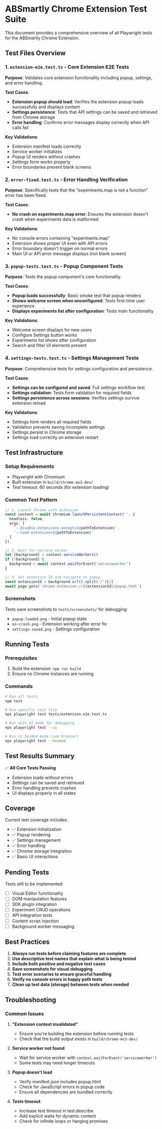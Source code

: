 # ABSmartly Chrome Extension Test Suite

This document provides a comprehensive overview of all Playwright tests for the ABSmartly Chrome Extension.

## Test Files Overview

### 1. `extension-e2e.test.ts` - Core Extension E2E Tests

**Purpose**: Validates core extension functionality including popup, settings, and error handling.

**Test Cases**:
- **Extension popup should load**: Verifies the extension popup loads successfully and displays content
- **Settings persistence**: Tests that API settings can be saved and retrieved from Chrome storage
- **Error handling**: Confirms error messages display correctly when API calls fail

**Key Validations**:
- Extension manifest loads correctly
- Service worker initializes
- Popup UI renders without crashes
- Settings form works properly
- Error boundaries prevent blank screens

### 2. `error-fixed.test.ts` - Error Handling Verification

**Purpose**: Specifically tests that the "experiments.map is not a function" error has been fixed.

**Test Cases**:
- **No crash on experiments.map error**: Ensures the extension doesn't crash when experiments data is malformed

**Key Validations**:
- No console errors containing "experiments.map"
- Extension shows proper UI even with API errors
- Error boundary doesn't trigger on normal errors
- Main UI or API error message displays (not blank screen)

### 3. `popup-tests.test.ts` - Popup Component Tests

**Purpose**: Tests the popup component's core functionality.

**Test Cases**:
- **Popup loads successfully**: Basic smoke test that popup renders
- **Shows welcome screen when unconfigured**: Tests first-time user experience
- **Displays experiments list after configuration**: Tests main functionality

**Key Validations**:
- Welcome screen displays for new users
- Configure Settings button works
- Experiments list shows after configuration
- Search and filter UI elements present

### 4. `settings-tests.test.ts` - Settings Management Tests

**Purpose**: Comprehensive tests for settings configuration and persistence.

**Test Cases**:
- **Settings can be configured and saved**: Full settings workflow test
- **Settings validation**: Tests form validation for required fields
- **Settings persistence across sessions**: Verifies settings survive extension reload

**Key Validations**:
- Settings form renders all required fields
- Validation prevents saving incomplete settings
- Settings persist in Chrome storage
- Settings load correctly on extension restart

## Test Infrastructure

### Setup Requirements
- Playwright with Chromium
- Built extension in `build/chrome-mv3-dev/`
- Test timeout: 60 seconds (for extension loading)

### Common Test Pattern
```typescript
// 1. Launch Chrome with extension
const context = await chromium.launchPersistentContext('', {
  headless: false,
  args: [
    `--disable-extensions-except=${pathToExtension}`,
    `--load-extension=${pathToExtension}`
  ]
})

// 2. Wait for service worker
let [background] = context.serviceWorkers()
if (!background) {
  background = await context.waitForEvent('serviceworker')
}

// 3. Get extension ID and navigate to popup
const extensionId = background.url().split('/')[2]
await page.goto(`chrome-extension://${extensionId}/popup.html`)
```

### Screenshots
Tests save screenshots to `tests/screenshots/` for debugging:
- `popup-loaded.png` - Initial popup state
- `no-crash.png` - Extension working after error fix
- `settings-saved.png` - Settings configuration

## Running Tests

### Prerequisites
1. Build the extension: `npm run build`
2. Ensure no Chrome instances are running

### Commands
```bash
# Run all tests
npm test

# Run specific test file
npx playwright test tests/extension-e2e.test.ts

# Run with UI mode for debugging
npx playwright test --ui

# Run in headed mode (see browser)
npx playwright test --headed
```

## Test Results Summary

✅ **All Core Tests Passing**
- Extension loads without errors
- Settings can be saved and retrieved
- Error handling prevents crashes
- UI displays properly in all states

## Coverage

Current test coverage includes:
- ✅ Extension initialization
- ✅ Popup rendering
- ✅ Settings management
- ✅ Error handling
- ✅ Chrome storage integration
- ✅ Basic UI interactions

## Pending Tests

Tests still to be implemented:
- [ ] Visual Editor functionality
- [ ] DOM manipulation features
- [ ] SDK plugin integration
- [ ] Experiment CRUD operations
- [ ] API integration tests
- [ ] Content script injection
- [ ] Background worker messaging

## Best Practices

1. **Always run tests before claiming features are complete**
2. **Use descriptive test names that explain what is being tested**
3. **Include both positive and negative test cases**
4. **Save screenshots for visual debugging**
5. **Test error scenarios to ensure graceful handling**
6. **Verify no console errors in happy path tests**
7. **Clean up test data (storage) between tests when needed**

## Troubleshooting

### Common Issues

1. **"Extension context invalidated"**
   - Ensure you're building the extension before running tests
   - Check that the build output exists in `build/chrome-mv3-dev/`

2. **Service worker not found**
   - Wait for service worker with `context.waitForEvent('serviceworker')`
   - Some tests may need longer timeouts

3. **Popup doesn't load**
   - Verify manifest.json includes popup.html
   - Check for JavaScript errors in popup code
   - Ensure all dependencies are bundled correctly

4. **Tests timeout**
   - Increase test timeout in test.describe
   - Add explicit waits for dynamic content
   - Check for infinite loops or hanging promises